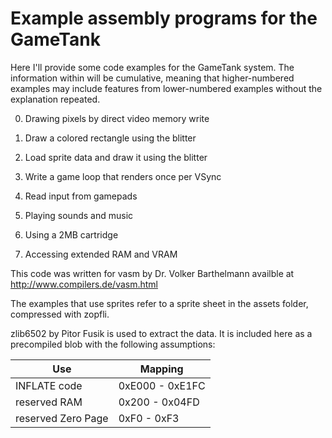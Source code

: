 # Example assembly programs for the GameTank

Here I'll provide some code examples for the GameTank system.
The information within will be cumulative, meaning that higher-numbered examples may include features from lower-numbered examples without the explanation repeated.

0. Drawing pixels by direct video memory write

1. Draw a colored rectangle using the blitter

2. Load sprite data and draw it using the blitter

3. Write a game loop that renders once per VSync

4. Read input from gamepads

5. Playing sounds and music

6. Using a 2MB cartridge

7. Accessing extended RAM and VRAM



This code was written for vasm by Dr. Volker Barthelmann availble at http://www.compilers.de/vasm.html

The examples that use sprites refer to a sprite sheet in the assets folder, compressed with zopfli.

zlib6502 by Pitor Fusik is used to extract the data. It is included here as a precompiled blob with the following assumptions:

| **Use**            | **Mapping**     |
|--------------------|-----------------|
| INFLATE code       | 0xE000 - 0xE1FC |
| reserved RAM       | 0x200 - 0x04FD  |
| reserved Zero Page | 0xF0 - 0xF3     |